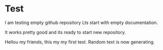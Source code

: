 # Test
I am testing empty github repository
Lts start with empty documentation.


It works pretty good and its ready to start new repository.


Hellou my friends, this my my first test. Random text is now generating.
